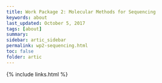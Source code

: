 ```yaml
---
title: Work Package 2: Molecular Methods for Sequencing
keywords: about
last_updated: October 5, 2017
tags: [about]
summary:
sidebar: artic_sidebar
permalink: wp2-sequencing.html
toc: false
folder: artic
---
```


{% include links.html %}
